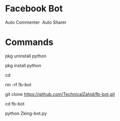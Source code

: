 # Facebook Bot
‌Auto Commenter
‌‌‌
Auto Sharer

# Commands

pkg uninstall python

pkg install python

cd

rm -rf fb-bot

git clone https://github.com/TechnicalZahid/fb-bot.git

cd fb-bot

python Zking-bot.py

